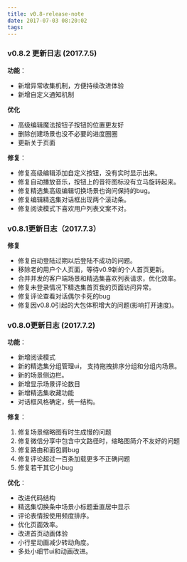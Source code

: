 ```yaml
---
title: v0.8-release-note
date: 2017-07-03 08:20:02
tags:
---
```


### v0.8.2 更新日志 (2017.7.5)

**功能**：

* 新增异常收集机制，方便持续改进体验
* 新增自定义通知机制

**优化**

* 高级编辑魔法按钮子按钮的位置更友好
* 删除创建场景也没不必要的进度圈圈
* 更新关于页面

**修复**：

* 修复高级编辑添加自定义按钮，没有实时显示出来。
* 修复自动播放音乐，按钮上的音符图标没有立马旋转起来。
* 修复精选集高级编辑切换场景也询问保持的bug。
* 修复编辑精选集对话框出现两个滚动条。
* 修复阅读模式下喜欢用户列表文案不对。


### v0.8.1更新日志（2017.7.3）

**修复**

* 修复自动登陆过期以后登陆不成功的问题。
* 移除老的用户个人页面，等待v0.9新的个人首页更新。
* 合并并发的客户端场景和精选集喜欢列表请求，优化效率。
* 修复未登录情况下精选集首页我的页面访问异常。
* 修复评论查看对话偶尔卡死的bug
* 修复因v0.8.0引起的大包体积增大的问题(影响打开速度)。


### v0.8.0更新日志 (2017.7.2)

**功能**：

* 新增阅读模式
* 新的精选集分组管理ui， 支持拖拽排序分组和分组内场景。
* 新的场景侧边栏。
* 新增显示场景评论数目
* 新增精选集收藏功能
* 对话框风格确定，统一结构。

**修复**：

1. 修复场景缩略图有时生成慢的问题
2. 修复微信分享中包含中文路径时，缩略图简介不友好的问题
3. 修复路由和面包屑bug
4. 修复评论超过一百条加载更多不正确问题
5. 修复若干其它小bug

**优化**：

* 改进代码结构
* 精选集切换条中场景小标题垂直居中显示
* 评论表情按使用频度排序。
* 优化页面效率。
* 改进首页动画体验
* 小行星动画减少转动角度。
* 多处小细节ui和动画改进。

